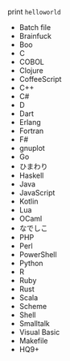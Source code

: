 print `helloworld`

* Batch file
* Brainfuck
* Boo
* C
* COBOL
* Clojure
* CoffeeScript
* C++
* C#
* D
* Dart
* Erlang
* Fortran
* F#
* gnuplot
* Go
* ひまわり
* Haskell
* Java
* JavaScript
* Kotlin
* Lua
* OCaml
* なでしこ
* PHP
* Perl
* PowerShell
* Python
* R
* Ruby
* Rust
* Scala
* Scheme
* Shell
* Smalltalk
* Visual Basic
* Makefile
* HQ9+
